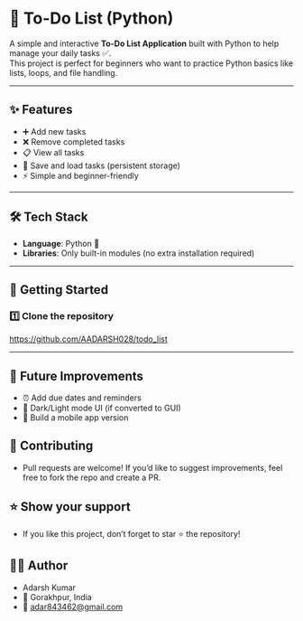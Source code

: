 # 📝 To-Do List (Python)

A simple and interactive **To-Do List Application** built with Python to help manage your daily tasks ✅.  
This project is perfect for beginners who want to practice Python basics like lists, loops, and file handling.  

---

## ✨ Features
- ➕ Add new tasks  
- ❌ Remove completed tasks  
- 📋 View all tasks  
- 💾 Save and load tasks (persistent storage)  
- ⚡ Simple and beginner-friendly  

---

## 🛠️ Tech Stack
- **Language**: Python 🐍  
- **Libraries**: Only built-in modules (no extra installation required)  

---

## 🚀 Getting Started

### 1️⃣ Clone the repository
https://github.com/AADARSH028/todo_list

---  
## 📌 Future Improvements
- ⏰ Add due dates and reminders
- 🌙 Dark/Light mode UI (if converted to GUI)
- 📱 Build a mobile app version

## 🤝 Contributing
- Pull requests are welcome! If you’d like to suggest improvements, feel free to fork the repo and create a PR.

## ⭐ Show your support

- If you like this project, don’t forget to star ⭐ the repository!

## 👨‍💻 Author
-  Adarsh Kumar
- 📍 Gorakhpur, India
- 📧 adar843462@gmail.com
